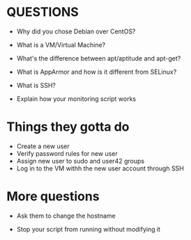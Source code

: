 # QUESTIONS

- Why did you chose Debian over CentOS?

- What is a VM/Virtual Machine?

- What's the difference between apt/aptitude and apt-get?

- What is AppArmor and how is it different from SELinux?

- What is SSH?

- Explain how your monitoring script works

# Things they gotta do

- Create a new user
- Verify password rules for new user
- Assign new user to sudo and user42 groups
- Log in to the VM withh the new user account through SSH

# More questions

- Ask them to change the hostname

- Stop your script from running without modifying it
